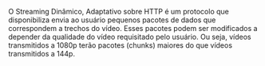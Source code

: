 O Streaming Dinâmico, Adaptativo sobre HTTP é um protocolo que disponibiliza envia ao usuário pequenos pacotes de dados que correspondem a trechos do vídeo. Esses pacotes podem ser modificados a depender da qualidade do vídeo requisitado pelo usuário. Ou seja, vídeos transmitidos a 1080p terão pacotes (chunks) maiores do que vídeos transmitidos a 144p.